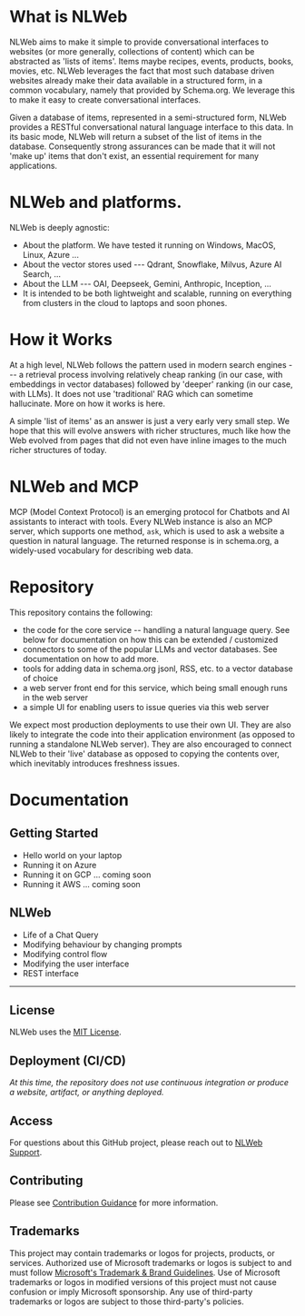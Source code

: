 # What is NLWeb

NLWeb aims to make it simple to provide conversational interfaces to
websites (or more generally, collections of content) which can be abstracted
as 'lists of items'. Items maybe recipes, events, products, books, movies, etc.
NLWeb leverages the fact that most such database driven websites already make their data
available in a structured form, in a common vocabulary, namely that provided
by Schema.org. We leverage this to make it easy to create conversational interfaces.

Given a database of items, represented in a semi-structured form, NLWeb 
provides a RESTful conversational natural language interface to this data.
In its basic mode, NLWeb will return a subset of the list of items in the
database. Consequently strong assurances can be made that it will not 'make up'
items that don't exist, an essential requirement for many applications.



# NLWeb and platforms.
NLWeb is deeply agnostic:
- About the platform. We have tested it running on Windows, MacOS, Linux, Azure ...
- About the vector stores used --- Qdrant, Snowflake, Milvus, Azure AI Search, ...
- About the LLM --- OAI, Deepseek, Gemini, Anthropic, Inception, ...
- It is intended to be both lightweight and scalable, running on everything from clusters 
  in the cloud to laptops and soon phones.

# How it Works
 At a high level, NLWeb follows the pattern used in modern search engines --- a retrieval
 process involving relatively cheap ranking (in our case, with embeddings in vector
 databases) followed by 'deeper' ranking (in our case, with LLMs). It does not use
 'traditional' RAG which can sometime hallucinate. More on how it works is here.

 A simple 'list of items' as an answer is just a very early very small step. We hope that
this will evolve answers with richer structures, much like how the Web evolved
from pages that did not even have inline images to the much richer structures
of today.


# NLWeb and MCP
 MCP (Model Context Protocol) is an emerging protocol for Chatbots and AI assistants
 to interact with tools. Every NLWeb instance is also an MCP server, which supports one method,
 <code>ask</code>, which is used to ask a website a question in natural language. The returned response
 is in schema.org, a widely-used vocabulary for describing web data.


# Repository
This repository contains the following:

- the code for the core service -- handling a natural language query. See below for documentation
  on how this can be extended / customized
- connectors to some of the popular LLMs and vector databases. See documentation on how to add more.
- tools for adding data in schema.org jsonl, RSS, etc. to a vector database of choice
- a web server front end for this service, which being small enough runs in the web server
- a simple UI for enabling users to issue queries via this web server

We expect most production deployments to use their own UI. They are also likely to integrate
the code into their application environment (as opposed to running a standalone NLWeb server). They
are also encouraged to connect NLWeb to their 'live' database as opposed to copying
the contents over, which inevitably introduces freshness issues.


# Documentation

## Getting Started
- Hello world on your laptop
- Running it on Azure
- Running it on GCP ... coming soon
- Running it AWS ... coming soon

## NLWeb
- Life of a Chat Query
- Modifying behaviour by changing prompts
- Modifying control flow
- Modifying the user interface
- REST interface



-----------------------------------------------------------------

## License 

NLWeb uses the [MIT License](LICENSE).


## Deployment (CI/CD)

_At this time, the repository does not use continuous integration or produce a website, artifact, or anything deployed._

## Access

For questions about this GitHub project, please reach out to [NLWeb Support](mailto:NLWebSup@microsoft.com).

## Contributing

Please see [Contribution Guidance](CONTRIBUTING.md) for more information.

## Trademarks

This project may contain trademarks or logos for projects, products, or services. Authorized use of Microsoft 
trademarks or logos is subject to and must follow 
[Microsoft's Trademark & Brand Guidelines](https://www.microsoft.com/en-us/legal/intellectualproperty/trademarks/usage/general).
Use of Microsoft trademarks or logos in modified versions of this project must not cause confusion or imply Microsoft sponsorship.
Any use of third-party trademarks or logos are subject to those third-party's policies.
